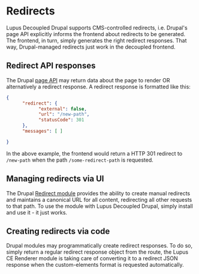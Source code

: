 # Redirects

Lupus Decoupled Drupal supports CMS-controlled redirects, i.e. Drupal's page API explicitly informs the frontend
about redirects to be generated. The frontend, in turn, simply generates the right redirect responses. That way,
Drupal-managed redirects just work in the decoupled frontend.

## Redirect API responses

The Drupal [page API](/get-started/how-it-works#custom-elements-page-api) may return data about the page to render OR alternatively
a redirect response. A redirect response is formatted like this:

```json [/some-redirected-path]
{
      "redirect": {
            "external": false,
            "url": "/new-path",
            "statusCode": 301
      },
      "messages": [ ]

}
```

In the above example, the frontend would return a HTTP 301 redirect to `/new-path` when the path `/some-redirect-path`
is requested.

## Managing redirects via UI

The Drupal [Redirect module](https://www.drupal.org/project/redirect) provides the ability to create manual redirects and maintains a canonical URL for all content, redirecting all other requests to that path. To use the module with Lupus Decoupled Drupal, simply install and use it - it just works.

## Creating redirects via code

Drupal modules may programmatically create redirect responses. To do so, simply return a regular redirect response
object from the route, the Lupus CE Renderer module is taking care of converting it to a redirect JSON
response when the custom-elements format is requested automatically.
